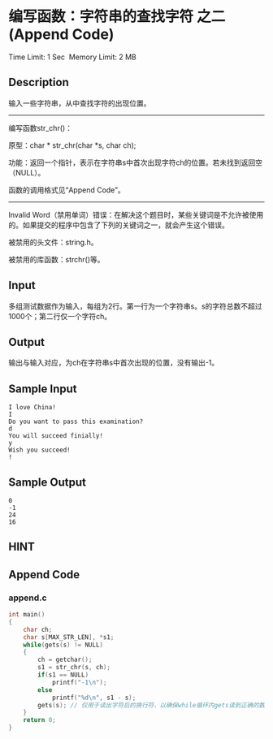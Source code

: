 # 编写函数：字符串的查找字符 之二  (Append Code)
Time Limit: 1 Sec  Memory Limit: 2 MB


## Description
输入一些字符串，从中查找字符的出现位置。

-----------------------------------------------------------------------------

编写函数str_chr()：

原型：char * str_chr(char *s, char ch);

功能：返回一个指针，表示在字符串s中首次出现字符ch的位置。若未找到返回空（NULL）。

函数的调用格式见“Append Code”。

-----------------------------------------------------------------------------

Invalid Word（禁用单词）错误：在解决这个题目时，某些关键词是不允许被使用的。如果提交的程序中包含了下列的关键词之一，就会产生这个错误。

被禁用的头文件：string.h。

被禁用的库函数：strchr()等。


## Input

多组测试数据作为输入，每组为2行。第一行为一个字符串s。s的字符总数不超过1000个；第二行仅一个字符ch。



## Output
输出与输入对应，为ch在字符串s中首次出现的位置，没有输出-1。


## Sample Input
```
I love China!
I
Do you want to pass this examination?
d
You will succeed finially!
y
Wish you succeed!
!

```
## Sample Output
```
0
-1
24
16

```

## HINT


## Append Code
### append.c
```c
int main()
{
    char ch;
    char s[MAX_STR_LEN], *s1;
    while(gets(s) != NULL)
    {
        ch = getchar();
        s1 = str_chr(s, ch);
        if(s1 == NULL)
            printf("-1\n");
        else
            printf("%d\n", s1 - s);
        gets(s); // 仅用于读出字符后的换行符，以确保while循环内gets读到正确的数据，无其他意义，于理解题意无关。
    }
    return 0;
}
```
